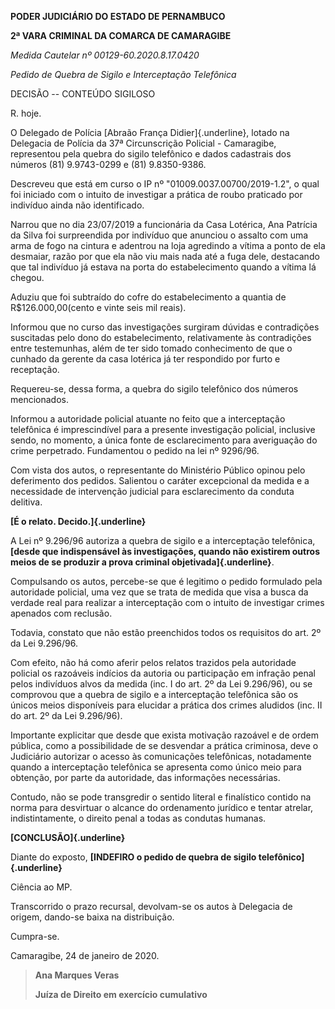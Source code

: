 **PODER JUDICIÁRIO DO ESTADO DE PERNAMBUCO**

**2ª VARA CRIMINAL DA COMARCA DE CAMARAGIBE**

*Medida Cautelar nº 00129-60.2020.8.17.0420*

*Pedido de Quebra de Sigilo e Interceptação Telefônica*

DECISÃO -- CONTEÚDO SIGILOSO

R. hoje.

O Delegado de Polícia [Abraão França Didier]{.underline}, lotado na
Delegacia de Polícia da 37ª Circunscrição Policial - Camaragibe,
representou pela quebra do sigilo telefônico e dados cadastrais dos
números (81) 9.9743-0299 e (81) 9.8350-9386.

Descreveu que está em curso o IP nº "01009.0037.00700/2019-1.2", o qual
foi iniciado com o intuito de investigar a prática de roubo praticado
por indivíduo ainda não identificado.

Narrou que no dia 23/07/2019 a funcionária da Casa Lotérica, Ana
Patrícia da Silva foi surpreendida por indivíduo que anunciou o assalto
com uma arma de fogo na cintura e adentrou na loja agredindo a vítima a
ponto de ela desmaiar, razão por que ela não viu mais nada até a fuga
dele, destacando que tal indivíduo já estava na porta do estabelecimento
quando a vítima lá chegou.

Aduziu que foi subtraído do cofre do estabelecimento a quantia de
R\$126.000,00(cento e vinte seis mil reais).

Informou que no curso das investigações surgiram dúvidas e contradições
suscitadas pelo dono do estabelecimento, relativamente às contradições
entre testemunhas, além de ter sido tomado conhecimento de que o cunhado
da gerente da casa lotérica já ter respondido por furto e receptação.

Requereu-se, dessa forma, a quebra do sigilo telefônico dos números
mencionados.

Informou a autoridade policial atuante no feito que a interceptação
telefônica é imprescindível para a presente investigação policial,
inclusive sendo, no momento, a única fonte de esclarecimento para
averiguação do crime perpetrado. Fundamentou o pedido na lei nº 9296/96.

Com vista dos autos, o representante do Ministério Público opinou pelo
deferimento dos pedidos. Salientou o caráter excepcional da medida e a
necessidade de intervenção judicial para esclarecimento da conduta
delitiva.

**[É o relato. Decido.]{.underline}**

A Lei nº 9.296/96 autoriza a quebra de sigilo e a interceptação
telefônica, **[desde que indispensável às investigações, quando não
existirem outros meios de se produzir a prova criminal
objetivada]{.underline}**.

Compulsando os autos, percebe-se que é legitimo o pedido formulado pela
autoridade policial, uma vez que se trata de medida que visa a busca da
verdade real para realizar a interceptação com o intuito de investigar
crimes apenados com reclusão.

Todavia, constato que não estão preenchidos todos os requisitos do art.
2º da Lei 9.296/96.

Com efeito, não há como aferir pelos relatos trazidos pela autoridade
policial os razoáveis indícios da autoria ou participação em infração
penal pelos indivíduos alvos da medida (inc. I do art. 2º da Lei
9.296/96), ou se comprovou que a quebra de sigilo e a interceptação
telefônica são os únicos meios disponíveis para elucidar a prática dos
crimes aludidos (inc. II do art. 2º da Lei 9.296/96).

Importante explicitar que desde que exista motivação razoável e de ordem
pública, como a possibilidade de se desvendar a prática criminosa, deve
o Judiciário autorizar o acesso às comunicações telefônicas, notadamente
quando a interceptação telefônica se apresenta como único meio para
obtenção, por parte da autoridade, das informações necessárias.

Contudo, não se pode transgredir o sentido literal e finalístico contido
na norma para desvirtuar o alcance do ordenamento jurídico e tentar
atrelar, indistintamente, o direito penal a todas as condutas humanas.

**[CONCLUSÃO]{.underline}**

Diante do exposto, **[INDEFIRO o pedido de quebra de sigilo
telefônico]{.underline}**

Ciência ao MP.

Transcorrido o prazo recursal, devolvam-se os autos à Delegacia de
origem, dando-se baixa na distribuição.

Cumpra-se.

Camaragibe, 24 de janeiro de 2020.

> **Ana Marques Veras**
>
> **Juíza de Direito em exercício cumulativo**
